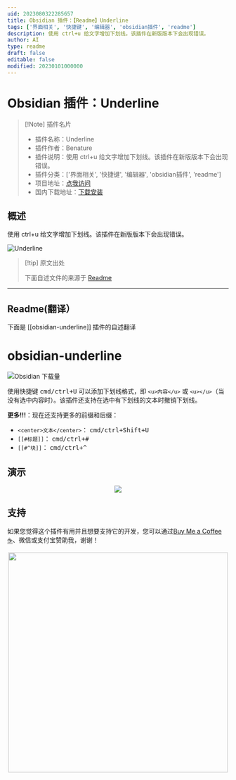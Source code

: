 ```yaml
---
uid: 2023080322285657
title: Obsidian 插件：【Readme】Underline
tags: ['界面相关', '快捷键', '编辑器', 'obsidian插件', 'readme']
description: 使用 ctrl+u 给文字增加下划线。该插件在新版版本下会出现错误。
author: AI
type: readme
draft: false
editable: false
modified: 20230101000000
---
```


# Obsidian 插件：Underline

> [!Note] 插件名片
> - 插件名称：Underline
> - 插件作者：Benature
> - 插件说明：使用 ctrl+u 给文字增加下划线。该插件在新版版本下会出现错误。
> - 插件分类：['界面相关', '快捷键', '编辑器', 'obsidian插件', 'readme']
> - 项目地址：[点我访问](https://github.com/Benature/obsidian-underline)
> - 国内下载地址：[下载安装](https://pkmer.cn/products/plugin/pluginMarket/?obsidian-underline)

## 概述

使用 ctrl+u 给文字增加下划线。该插件在新版版本下会出现错误。

![Underline](https://cdn.pkmer.cn/covers/obsidian-underline.GIF!pkmer)

> [!tip] 原文出处
> 
>下面自述文件的来源于 [Readme](https://ghproxy.net/https://raw.githubusercontent.com/Benature/obsidian-underline/main/README.md)
> 

---

## Readme(翻译）

下面是 [[obsidian-underline]] 插件的自述翻译


# obsidian-underline

![Obsidian 下载量](https://img.shields.io/badge/dynamic/json?color=7e6ad6&labelColor=34208c&label=Obsidian%20下载量&query=$['obsidian-underline'].downloads&url=https://raw.githubusercontent.com/obsidianmd/obsidian-releases/master/community-plugin-stats.json&)

使用快捷键 <kbd>cmd/ctrl+U</kbd> 可以添加下划线格式，即 `<u>内容</u>` 或 `<u></u>`（当没有选中内容时）。该插件还支持在选中有下划线的文本时撤销下划线。

**更多!!!**：现在还支持更多的前缀和后缀：
- `<center>文本</center>`： <kbd>cmd/ctrl+Shift+U</kbd>
- `[[#标题]]`： <kbd>cmd/ctrl+#</kbd>
- `[[#^块]]`： <kbd>cmd/ctrl+^</kbd>

## 演示
<p align="center">
  <img src="https://user-images.githubusercontent.com/35028647/121776383-1cf5e080-cbbf-11eb-8211-6a88ce534575.gif">
</p>

## 支持

如果您觉得这个插件有用并且想要支持它的开发，您可以通过[Buy Me a Coffee ☕️](https://www.buymeacoffee.com/benature)、微信或支付宝赞助我，谢谢！

<p align="center">
<img src="https://github.com/p4lang/behavioral-model/assets/35028647/d8471ebe-a9fb-471e-a312-0d93b8ca9a12" width="500px">
</p>



